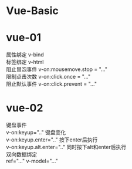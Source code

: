 # Vue-Basic
# vue-01
 属性绑定 v-bind<br>
 标签绑定 v-html<br>
 阻止冒泡事件 v-on:mousemove.stop = "..." <br>
 限制点击次数 v-on:click.once = "..." <br> 
 阻止默认事件 v-on:click.prevent = "..." <br> 
 
 # vue-02
 键盘事件<br>  v-on:keyup=".." 键盘变化<br>
          v-on:keyup.enter=".." 按下enter后执行<br>
          v-on:keyup.alt.enter=".." 同时按下alt和enter后执行<br>
 双向数据绑定<br>  ref="..." v-model="..."<br> 
